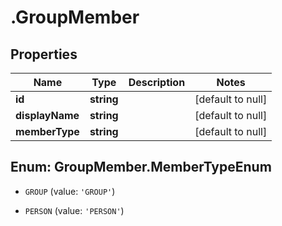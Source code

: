 # .GroupMember

## Properties
Name | Type | Description | Notes
------------ | ------------- | ------------- | -------------
**id** | **string** |  | [default to null]
**displayName** | **string** |  | [default to null]
**memberType** | **string** |  | [default to null]


<a name="GroupMember.MemberTypeEnum"></a>
## Enum: GroupMember.MemberTypeEnum


* `GROUP` (value: `'GROUP'`)

* `PERSON` (value: `'PERSON'`)




